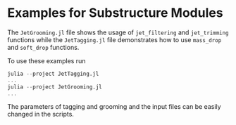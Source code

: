 # Examples for Substructure Modules

The `JetGrooming.jl` file shows the usage of `jet_filtering` and `jet_trimming` functions while the `JetTagging.jl` file demonstrates how to use `mass_drop` and `soft_drop` functions. 

To use these examples run

```julia
julia --project JetTagging.jl
...
julia --project JetGrooming.jl
...
```

The parameters of tagging and grooming and the input files can be easily changed in the scripts.
